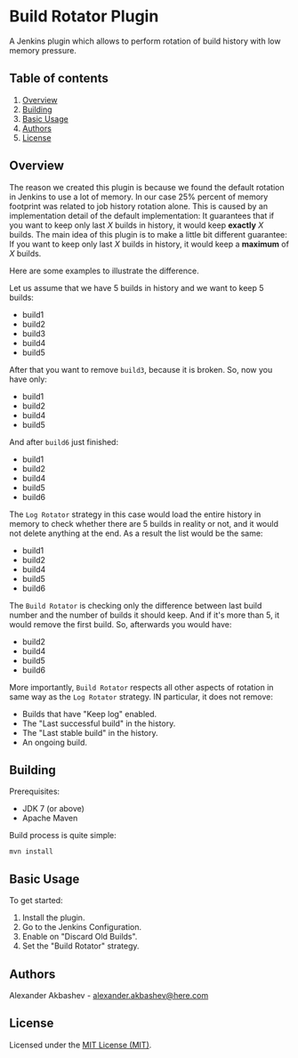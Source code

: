 # Build Rotator Plugin

A Jenkins plugin which allows to perform rotation of build history with low memory pressure.

Table of contents
---

1. [Overview](#overview)
1. [Building](#building)
1. [Basic Usage](#basic-usage)
1. [Authors](#authors)
1. [License](#license)

Overview
---

The reason we created this plugin is because we found the default rotation in Jenkins to use a lot of memory. In our case 25% percent of memory footprint was related to job history rotation alone.
This is caused by an implementation detail of the default implementation: It guarantees that if you want to keep only last *X* builds in history, it would keep **exactly** *X* builds.
The main idea of this plugin is to make a little bit different guarantee: If you want to keep only last *X* builds in history, it would keep a **maximum** of *X* builds.

Here are some examples to illustrate the difference.

Let us assume that we have 5 builds in history and we want to keep 5 builds:
- build1
- build2
- build3
- build4
- build5

After that you want to remove `build3`, because it is broken. So, now you have only:
- build1
- build2
- build4
- build5

And after `build6` just finished:
- build1
- build2
- build4
- build5
- build6

The `Log Rotator` strategy in this case would load the entire history in memory to check whether there are 5 builds in reality or not, and it would not delete anything at the end. As a result the list would be the same:
- build1
- build2
- build4
- build5
- build6


The `Build Rotator` is checking only the difference between last build number and the number of builds it should keep. And if it's more than 5, it would remove the first build. So, afterwards you would have:
- build2
- build4
- build5
- build6

More importantly, `Build Rotator` respects all other aspects of rotation in same way as the `Log Rotator` strategy. IN particular, it does not remove:
- Builds that have "Keep log" enabled.
- The "Last successful build" in the history.
- The "Last stable build" in the history.
- An ongoing build.

Building
---

Prerequisites:

- JDK 7 (or above)
- Apache Maven

Build process is quite simple:

```Shell
mvn install
```

Basic Usage
---

To get started:

1. Install the plugin.
1. Go to the Jenkins Configuration.
1. Enable on "Discard Old Builds".
1. Set the "Build Rotator" strategy.

Authors
---

Alexander Akbashev - <alexander.akbashev@here.com>

License
---

Licensed under the [MIT License (MIT)](LICENSE).
